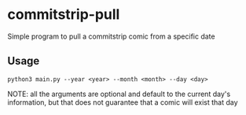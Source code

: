 # commitstrip-pull
Simple program to pull a commitstrip comic from a specific date

## Usage

```python3
python3 main.py --year <year> --month <month> --day <day>
```
NOTE: all the arguments are optional and default to the current day's information, but that does not guarantee that a comic will exist that day